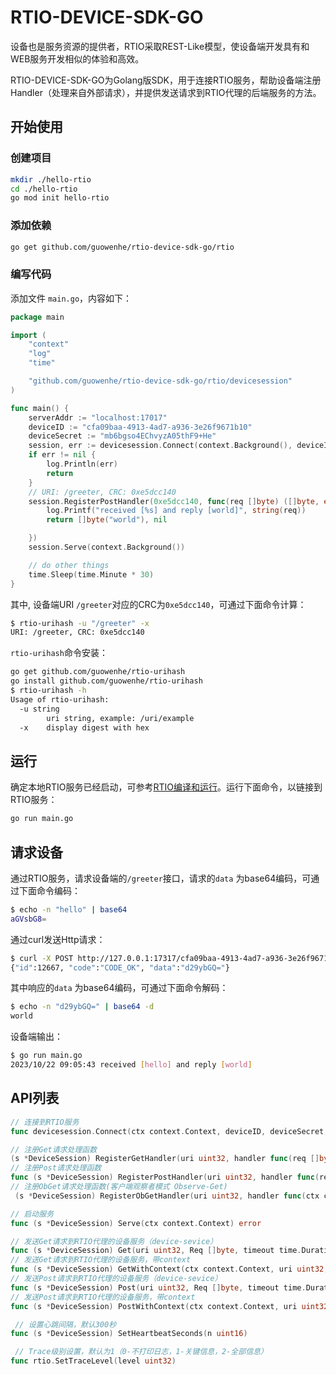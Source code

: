 # RTIO-DEVICE-SDK-GO

设备也是服务资源的提供者，RTIO采取REST-Like模型，使设备端开发具有和WEB服务开发相似的体验和高效。

RTIO-DEVICE-SDK-GO为Golang版SDK，用于连接RTIO服务，帮助设备端注册Handler（处理来自外部请求），并提供发送请求到RTIO代理的后端服务的方法。

## 开始使用

### 创建项目

```sh
mkdir ./hello-rtio
cd ./hello-rtio
go mod init hello-rtio
```

### 添加依赖

```sh  
go get github.com/guowenhe/rtio-device-sdk-go/rtio
```

### 编写代码

添加文件 `main.go`，内容如下：

```go
package main

import (
    "context"
    "log"
    "time"

    "github.com/guowenhe/rtio-device-sdk-go/rtio/devicesession"
)

func main() {
    serverAddr := "localhost:17017"
    deviceID := "cfa09baa-4913-4ad7-a936-3e26f9671b10"
    deviceSecret := "mb6bgso4EChvyzA05thF9+He"
    session, err := devicesession.Connect(context.Background(), deviceID, deviceSecret, serverAddr)
    if err != nil {
        log.Println(err)
        return
    }
    // URI: /greeter, CRC: 0xe5dcc140
    session.RegisterPostHandler(0xe5dcc140, func(req []byte) ([]byte, error) {
        log.Printf("received [%s] and reply [world]", string(req))
        return []byte("world"), nil

    })
    session.Serve(context.Background())

    // do other things
    time.Sleep(time.Minute * 30)
}
```

其中, 设备端URI `/greeter`对应的CRC为`0xe5dcc140`，可通过下面命令计算：

```sh
$ rtio-urihash -u "/greeter" -x
URI: /greeter, CRC: 0xe5dcc140
```

`rtio-urihash`命令安装：

```sh
go get github.com/guowenhe/rtio-urihash
go install github.com/guowenhe/rtio-urihash
$ rtio-urihash -h
Usage of rtio-urihash:
  -u string
        uri string, example: /uri/example
  -x    display digest with hex
```

## 运行

确定本地RTIO服务已经启动，可参考[RTIO编译和运行](https://github.com/guowenhe/rtio#%E7%BC%96%E8%AF%91%E5%92%8C%E8%BF%90%E8%A1%8C)。运行下面命令，以链接到RTIO服务：

```sh
go run main.go
```

## 请求设备

通过RTIO服务，请求设备端的`/greeter`接口，请求的`data` 为base64编码，可通过下面命令编码：

```sh
$ echo -n "hello" | base64
aGVsbG8=
```

通过curl发送Http请求：

```sh
$ curl -X POST http://127.0.0.1:17317/cfa09baa-4913-4ad7-a936-3e26f9671b10/post_handler -d '{"uri":"/greeter","id":12667,"data":"aGVsbG8="}'
{"id":12667, "code":"CODE_OK", "data":"d29ybGQ="}
```

其中响应的`data` 为base64编码，可通过下面命令解码：

```sh
$ echo -n "d29ybGQ=" | base64 -d
world
```

设备端输出：

```sh
$ go run main.go
2023/10/22 09:05:43 received [hello] and reply [world]
```

## API列表

```go
// 连接到RTIO服务 
func devicesession.Connect(ctx context.Context, deviceID, deviceSecret, serverAddr string) (*DeviceSession, error)

// 注册Get请求处理函数
(s *DeviceSession) RegisterGetHandler(uri uint32, handler func(req []byte) ([]byte, error)) error
// 注册Post请求处理函数 
func (s *DeviceSession) RegisterPostHandler(uri uint32, handler func(req []byte) ([]byte, error)) error
// 注册ObGet请求处理函数(客户端观察者模式 Observe-Get)
 (s *DeviceSession) RegisterObGetHandler(uri uint32, handler func(ctx context.Context, req []byte) (<-chan []byte, error)) error

// 启动服务
func (s *DeviceSession) Serve(ctx context.Context) error

// 发送Get请求到RTIO代理的设备服务（device-sevice）
func (s *DeviceSession) Get(uri uint32, Req []byte, timeout time.Duration) ([]byte, error) 
// 发送Get请求到RTIO代理的设备服务，带context
func (s *DeviceSession) GetWithContext(ctx context.Context, uri uint32, req []byte) ([]byte, error)
// 发送Post请求到RTIO代理的设备服务（device-sevice）
func (s *DeviceSession) Post(uri uint32, Req []byte, timeout time.Duration) ([]byte, error) 
// 发送Post请求到RTIO代理的设备服务，带context
func (s *DeviceSession) PostWithContext(ctx context.Context, uri uint32, req []byte) ([]byte, error)

 // 设置心跳间隔，默认300秒
func (s *DeviceSession) SetHeartbeatSeconds(n uint16) 

 // Trace级别设置，默认为1（0-不打印日志，1-关键信息，2-全部信息）
func rtio.SetTraceLevel(level uint32) 

```

